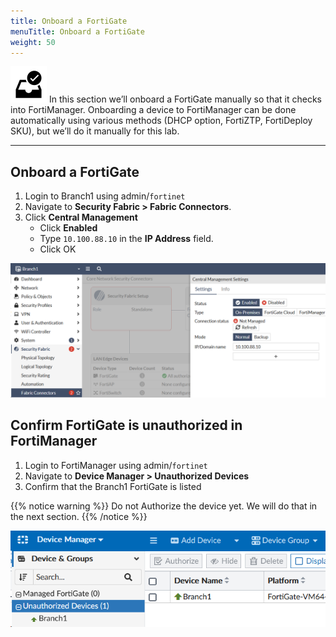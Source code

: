 ```yaml
---
title: Onboard a FortiGate
menuTitle: Onboard a FortiGate
weight: 50
---
```


![search_icon](check_box.svg)
In this section we’ll onboard a FortiGate manually so that it checks into FortiManager. Onboarding a device to FortiManager can be done automatically using various methods (DHCP option, FortiZTP, FortiDeploy SKU), but we’ll do it manually for this lab.

---

## Onboard a FortiGate
1. Login to Branch1 using admin/```fortinet```
2. Navigate to **Security Fabric > Fabric Connectors**.
2. Click **Central Management**
    - Click **Enabled**
    - Type ```10.100.88.10``` in the **IP Address** field.
    - Click OK

![Authorize FMG](authorize_fmg.png)


## Confirm FortiGate is unauthorized in FortiManager
1. Login to FortiManager using admin/```fortinet```
2. Navigate to **Device Manager > Unauthorized Devices**
3. Confirm that the Branch1 FortiGate is listed

{{% notice warning %}}
Do not Authorize the device yet. We will do that in the next section.
{{% /notice %}}

![Unauthorized branch1](unauthed_devices.png)